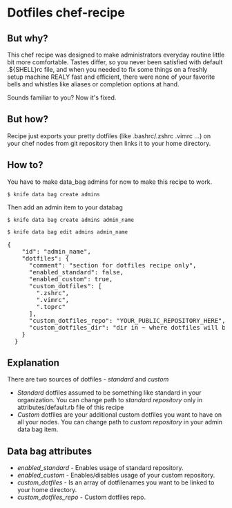 Dotfiles chef-recipe
====================

But why?
--------

This chef recipe was designed to make administrators everyday routine little bit more comfortable.
Tastes differ, so you never been satisfied with default .${SHELL}rc file, and when you needed to fix some things on
a freshly setup machine REALY fast and efficient, there were none of your favorite bells and whistles like aliases
or completion options at hand.

Sounds familiar to you? Now it's fixed.

But how?
--------

Recipe just exports your pretty dotfiles (like .bashrc/.zshrc .vimrc ...) on your chef nodes from git repository
then links it to your home directory.

How to?
-------

You have to make data_bag admins for now to make this recipe to work.

  `$ knife data bag create admins`

Then add an admin item to your databag

  `$ knife data bag create admins admin_name`

  `$ knife data bag edit admins admin_name`

  <pre>{
    "id": "admin_name",
    "dotfiles": {
      "comment": "section for dotfiles recipe only",
      "enabled_standard": false,
      "enabled_custom": true,
      "custom_dotfiles": [
        ".zshrc",
        ".vimrc",
        ".toprc"
      ],
      "custom_dotfiles_repo": "YOUR_PUBLIC_REPOSITORY_HERE",
      "custom_dotfiles_dir": "dir in ~ where dotfiles will be deposited, default ~/.custom_dotfiles"
    }
  }</pre>

Explanation
-----------

There are two sources of dotfiles - *standard* and *custom*
* *Standard* dotfiles assumed to be something like standard in your organization.
You can change path to *standard repository* only in attributes/default.rb file of this recipe
* *Custom* dotfiles are your additional custom dotfiles you want to have on all your nodes.
You can change path to *custom repository* in your admin data bag item.

Data bag attributes
-------------------

* *enabled_standard* - Enables usage of standard repository.
* *enabled_custom* - Enables/disables usage of your custom repository.
* *custom_dotfiles* - Is an array of dotfilenames you want to be linked to your home directory.
* *custom_dotfiles_repo* - Custom dotfiles repo.
